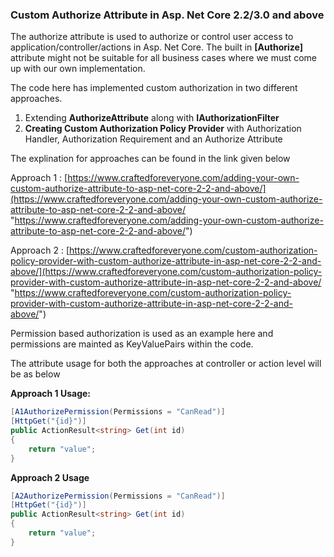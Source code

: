 ### Custom Authorize Attribute in Asp. Net Core 2.2/3.0 and above

The authorize attribute is used to authorize or control user access to application/controller/actions in Asp. Net Core. The built in **[Authorize]** attribute might not be suitable for all business cases where we must come up with our own implementation. 

The code here has implemented custom authorization in two different approaches.
1. Extending **AuthorizeAttribute** along with **IAuthorizationFilter**
2. **Creating Custom Authorization Policy Provider** with Authorization Handler, Authorization Requirement and an Authorize Attribute

The explination for approaches can be found in the link given below

Approach 1 : [https://www.craftedforeveryone.com/adding-your-own-custom-authorize-attribute-to-asp-net-core-2-2-and-above/](https://www.craftedforeveryone.com/adding-your-own-custom-authorize-attribute-to-asp-net-core-2-2-and-above/ "https://www.craftedforeveryone.com/adding-your-own-custom-authorize-attribute-to-asp-net-core-2-2-and-above/")

Approach 2 : [https://www.craftedforeveryone.com/custom-authorization-policy-provider-with-custom-authorize-attribute-in-asp-net-core-2-2-and-above/](https://www.craftedforeveryone.com/custom-authorization-policy-provider-with-custom-authorize-attribute-in-asp-net-core-2-2-and-above/ "https://www.craftedforeveryone.com/custom-authorization-policy-provider-with-custom-authorize-attribute-in-asp-net-core-2-2-and-above/")

Permission based authorization is used as an example here and permissions are mainted as KeyValuePairs within the code.

The attribute usage for both the approaches at controller or action level will be as below

**Approach 1 Usage:**
```csharp
[A1AuthorizePermission(Permissions = "CanRead")]
[HttpGet("{id}")]
public ActionResult<string> Get(int id)
{
    return "value";
}
```
**Approach 2 Usage**
```csharp
[A2AuthorizePermission(Permissions = "CanRead")]
[HttpGet("{id}")]
public ActionResult<string> Get(int id)
{
    return "value";
}
```
